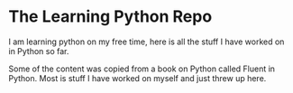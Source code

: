 # The Learning Python Repo

I am learning python on my free time, here is all the stuff I have worked on in Python so far.

Some of the content was copied from a book on Python called Fluent in Python. Most is stuff I have worked on myself and just threw up here.
